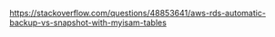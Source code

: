 https://stackoverflow.com/questions/48853641/aws-rds-automatic-backup-vs-snapshot-with-myisam-tables

